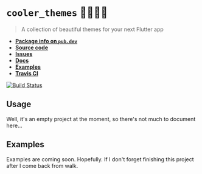 # `cooler_themes` 👩🏼‍🎨🎨

> A collection of beautiful themes for your next Flutter app

* [**Package info on `pub.dev`**](https://pub.dev/packages/cooler_themes)
* [**Source code**](https://github.com/dartsidedev/cooler_themes)
* [**Issues**](https://github.com/dartsidedev/cooler_themes/issues)
* [**Docs**](https://pub.dev/documentation/cooler_themes/latest/)
* [**Examples**](https://github.com/dartsidedev/cooler_themes/tree/master/example)
* [**Travis CI**](https://travis-ci.com/dartsidedev/cooler_themes)

[![Build Status](https://travis-ci.com/dartsidedev/cooler_themes.svg?branch=master)](https://travis-ci.com/dartsidedev/cooler_themes)

## Usage

Well, it's an empty project at the moment, so there's not much to document here...

## Examples

Examples are coming soon. Hopefully. If I don't forget finishing this project after I come back from walk.
